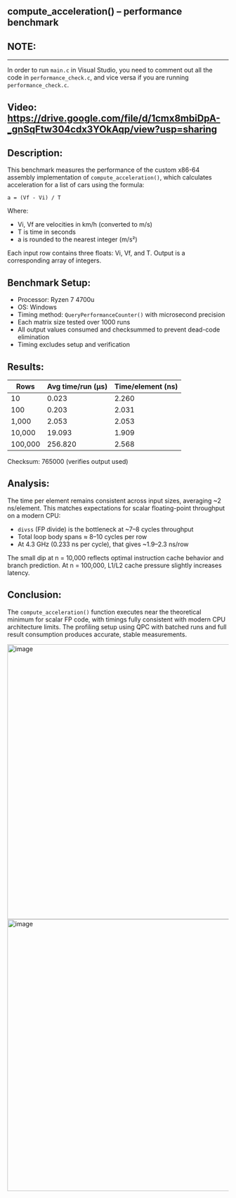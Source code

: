 compute_acceleration() – performance benchmark
----------------------------------------------

## NOTE:
-------------
In order to run `main.c` in Visual Studio, you need to comment out all the code in `performance_check.c`, and vice versa if you are running `performance_check.c`.

## Video: <https://drive.google.com/file/d/1cmx8mbiDpA-_gnSqFtw304cdx3YOkAqp/view?usp=sharing>

Description:
-------------
This benchmark measures the performance of the custom x86-64 assembly implementation
of `compute_acceleration()`, which calculates acceleration for a list of cars using
the formula:

    a = (Vf - Vi) / T

Where:
  - Vi, Vf are velocities in km/h (converted to m/s)
  - T is time in seconds
  - a is rounded to the nearest integer (m/s²)

Each input row contains three floats: Vi, Vf, and T.
Output is a corresponding array of integers.

Benchmark Setup:
----------------
- Processor: Ryzen 7 4700u
- OS: Windows
- Timing method: `QueryPerformanceCounter()` with microsecond precision
- Each matrix size tested over 1000 runs
- All output values consumed and checksummed to prevent dead-code elimination
- Timing excludes setup and verification

Results:
--------
| Rows      | Avg time/run (µs) | Time/element (ns) |
|-----------|-------------------|-------------------|
| 10        |       0.023       |     2.260         |
| 100       |       0.203       |     2.031         |
| 1,000     |       2.053       |     2.053         |
| 10,000    |      19.093       |     1.909         |
| 100,000   |     256.820       |     2.568         |

Checksum: 765000  (verifies output used)

Analysis:
---------
The time per element remains consistent across input sizes, averaging ~2 ns/element.
This matches expectations for scalar floating-point throughput on a modern CPU:

- `divss` (FP divide) is the bottleneck at ~7–8 cycles throughput
- Total loop body spans ≈ 8–10 cycles per row
- At 4.3 GHz (0.233 ns per cycle), that gives ~1.9–2.3 ns/row

The small dip at n = 10,000 reflects optimal instruction cache behavior and branch prediction.
At n = 100,000, L1/L2 cache pressure slightly increases latency.

Conclusion:
-----------
The `compute_acceleration()` function executes near the theoretical minimum for scalar FP code,
with timings fully consistent with modern CPU architecture limits. The profiling setup using
QPC with batched runs and full result consumption produces accurate, stable measurements.

<img width="1116" height="625" alt="image" src="https://github.com/user-attachments/assets/2d960dfa-e305-4c56-b9da-6ff133477a7d" />
<img width="1114" height="618" alt="image" src="https://github.com/user-attachments/assets/5c03c02f-3878-4c8e-97a4-fd93b77c8a53" />
